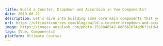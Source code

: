 ```yaml
---
title: Build a Counter, Dropdown and Accordion in Vue Components!
date: 2019-08-21
description: Let’s dive into building some core main components that you might be tasked with when writing applications in Vue. Or, if you’re new to Vue, then these are definitely some great ways to get started understanding the more ‘common’ components that we might work with on a day-to-day basis. With that in mind, let’s get started right away with building a Counter, Dropdown and finally an Accordion with Vue!
url: https://ultimatecourses.com/blog/build-a-counter-dropdown-and-accordion-in-vue-components
image: https://images.unsplash.com/photo-1528840942-6d0562674ad6?ixid=MXwxMjA3fDB8MHxwaG90by1wYWdlfHx8fGVufDB8fHw%3D&ixlib=rb-1.2.1&auto=format&fit=crop&w=1700&q=80
tags: [Vue, Components]
platform: Ultimate Courses
---
```

